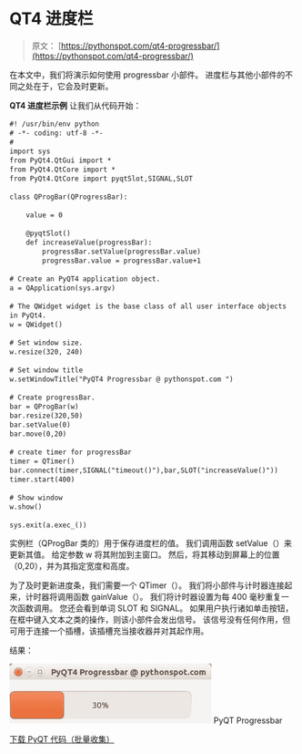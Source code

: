 # QT4 进度栏

> 原文： [https://pythonspot.com/qt4-progressbar/](https://pythonspot.com/qt4-progressbar/)

在本文中，我们将演示如何使用 progressbar 小部件。 进度栏与其他小部件的不同之处在于，它会及时更新。

**QT4 进度栏示例** 让我们从代码开始：

```
#! /usr/bin/env python
# -*- coding: utf-8 -*-
#
import sys
from PyQt4.QtGui import *
from PyQt4.QtCore import *
from PyQt4.QtCore import pyqtSlot,SIGNAL,SLOT

class QProgBar(QProgressBar):

    value = 0

    @pyqtSlot()
    def increaseValue(progressBar):
        progressBar.setValue(progressBar.value)
        progressBar.value = progressBar.value+1

# Create an PyQT4 application object.
a = QApplication(sys.argv)

# The QWidget widget is the base class of all user interface objects in PyQt4.
w = QWidget()

# Set window size.
w.resize(320, 240)

# Set window title
w.setWindowTitle("PyQT4 Progressbar @ pythonspot.com ")

# Create progressBar.
bar = QProgBar(w)
bar.resize(320,50)
bar.setValue(0)
bar.move(0,20)

# create timer for progressBar
timer = QTimer()
bar.connect(timer,SIGNAL("timeout()"),bar,SLOT("increaseValue()"))
timer.start(400)

# Show window
w.show()

sys.exit(a.exec_())

```

实例栏（QProgBar 类的）用于保存进度栏的值。 我们调用函数 setValue（）来更新其值。 给定参数 w 将其附加到主窗口。 然后，将其移动到屏幕上的位置（0,20），并为其指定宽度和高度。

为了及时更新进度条，我们需要一个 QTimer（）。 我们将小部件与计时器连接起来，计时器将调用函数 gainValue（）。 我们将计时器设置为每 400 毫秒重复一次函数调用。 您还会看到单词 SLOT 和 SIGNAL。 如果用户执行诸如单击按钮，在框中键入文本之类的操作，则该小部件会发出信号。 该信号没有任何作用，但可用于连接一个插槽，该插槽充当接收器并对其起作用。

结果：

![PyQT Progressbar](img/72b521dd094d336233ce321ce73811a2.jpg) PyQT Progressbar

[下载 PyQT 代码（批量收集）](https://pythonspot.com/python-qt-examples/)